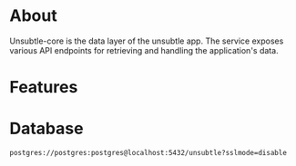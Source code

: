 # About

Unsubtle-core is the data layer of the unsubtle app. The service exposes various API endpoints for retrieving and handling the application's data.

# Features

# Database

```
postgres://postgres:postgres@localhost:5432/unsubtle?sslmode=disable
```
